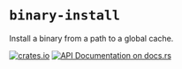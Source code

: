 # `binary-install`

Install a binary from a path to a global cache.

[![crates.io](https://meritbadge.herokuapp.com/binary-install)](https://crates.io/crates/binary-install)
[![API Documentation on docs.rs](https://docs.rs/binary-install/badge.svg)](https://docs.rs/binary-install)

